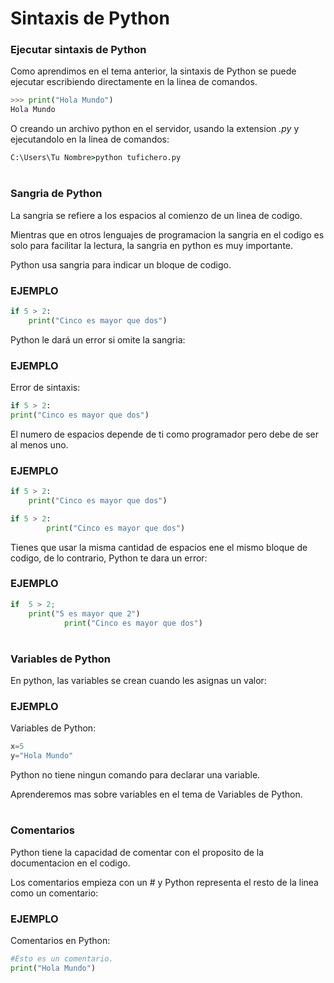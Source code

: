 # Sintaxis de Python

### Ejecutar sintaxis de Python

Como aprendimos en el tema anterior, la sintaxis de Python se puede ejecutar escribiendo directamente en la linea de comandos.

```python
>>> print("Hola Mundo")
Hola Mundo
```

O creando un archivo python en el servidor, usando la extension _.py_ y ejecutandolo en la linea de comandos:

```cmd
C:\Users\Tu Nombre>python tufichero.py
```

#

### Sangria de Python

La sangria se refiere a los espacios al comienzo de un linea de codigo.

Mientras que en otros lenguajes de programacion la sangria en el codigo es solo para facilitar la lectura, la sangria en python es muy importante.

Python usa sangria para indicar un bloque de codigo.

### EJEMPLO

```python
if 5 > 2:
    print("Cinco es mayor que dos")
```

Python le dará un error si omite la sangria:

### EJEMPLO

Error de sintaxis:

```python
if 5 > 2:
print("Cinco es mayor que dos")
```

El numero de espacios depende de ti como programador pero debe de ser al menos uno.

### EJEMPLO

```python
if 5 > 2:
    print("Cinco es mayor que dos")

if 5 > 2:
        print("Cinco es mayor que dos")
```

Tienes que usar la misma cantidad de espacios ene el mismo bloque de codigo, de lo contrario, Python te dara un error:

### EJEMPLO

```python
if  5 > 2;
	print("5 es mayor que 2")
		    print("Cinco es mayor que dos")
```

#

### Variables de Python

En python, las variables se crean cuando les asignas un valor:

### EJEMPLO

Variables de Python:

```python
x=5
y="Hola Mundo"
```

Python no tiene ningun comando para declarar una variable.

Aprenderemos mas sobre variables en el tema de Variables de Python.

#

### Comentarios

Python tiene la capacidad de comentar con el proposito de la documentacion en el codigo.

Los comentarios empieza con un # y Python representa el resto de la linea como un comentario:

### EJEMPLO

Comentarios en Python:

```python
#Esto es un comentario.
print("Hola Mundo")
```
